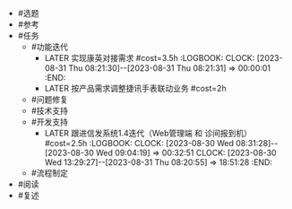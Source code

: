 - #选题
- #参考
- #任务
	- #功能迭代
		- LATER 实现康英对接需求 #cost=3.5h
		  :LOGBOOK:
		  CLOCK: [2023-08-31 Thu 08:21:30]--[2023-08-31 Thu 08:21:31] =>  00:00:01
		  :END:
		- LATER 按产品需求调整捷讯手表联动业务 #cost=2h
	- #问题修复
	- #技术支持
	- #开发支持
		- LATER 跟进信发系统1.4迭代（Web管理端 和 诊间报到机）#cost=2.5h
		  :LOGBOOK:
		  CLOCK: [2023-08-30 Wed 08:31:28]--[2023-08-30 Wed 09:04:19] =>  00:32:51
		  CLOCK: [2023-08-30 Wed 13:29:27]--[2023-08-31 Thu 08:20:55] =>  18:51:28
		  :END:
	- #流程制定
- #阅读
- #复述